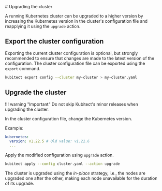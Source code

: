 <div markdown="1" class="text-center">
# Upgrading the cluster
</div>

A running Kubernetes cluster can be upgraded to a higher version by increasing the Kubernetes version in the cluster's configuration file and reapplying it using the `upgrade` action.


## Export the cluster configuration

Exporting the current cluster configuration is optional, but strongly recommended to ensure that changes are made to the latest version of the configuration.
The cluster configuration file can be exported using the `export` command.

```sh
kubitect export config --cluster my-cluster > my-cluster.yaml
```


## Upgrade the cluster

!!! warning "Important"
    Do not skip Kubitect's minor releases when upgrading the cluster.

In the cluster configuration file, change the Kubernetes version.

Example:
```yaml title="cluster.yaml"
kubernetes:
  version: v1.22.5 # Old value: v1.21.6
  ...
```

Apply the modified configuration using `upgrade` action.
```sh
kubitect apply --config cluster.yaml --action upgrade
```

The cluster is upgraded using the *in-place* strategy, i.e., the nodes are upgraded one after the other, making each node unavailable for the duration of its upgrade.

